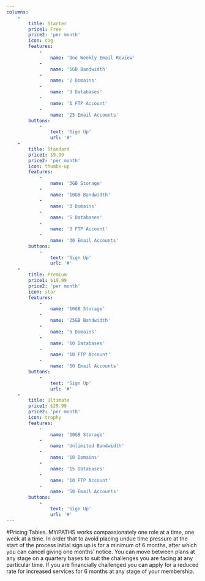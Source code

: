 ```yaml
---
columns:
    -
        title: Starter
        price1: Free
        price2: 'per month'
        icon: cog
        features:
            -
                name: 'One Weekly Email Review'
            -
                name: '5GB Bandwidth'
            -
                name: '2 Domains'
            -
                name: '3 Databases'
            -
                name: '1 FTP Account'
            -
                name: '25 Email Accounts'
        buttons:
            -
                text: 'Sign Up'
                url: '#'
    -
        title: Standard
        price1: $9.99
        price2: 'per month'
        icon: thumbs-up
        features:
            -
                name: '3GB Storage'
            -
                name: '10GB Bandwidth'
            -
                name: '3 Domains'
            -
                name: '5 Databases'
            -
                name: '3 FTP Account'
            -
                name: '30 Email Accounts'
        buttons:
            -
                text: 'Sign Up'
                url: '#'
    -
        title: Premium
        price1: $19.99
        price2: 'per month'
        icon: star
        features:
            -
                name: '10GB Storage'
            -
                name: '25GB Bandwidth'
            -
                name: '5 Domains'
            -
                name: '10 Databases'
            -
                name: '10 FTP Account'
            -
                name: '50 Email Accounts'
        buttons:
            -
                text: 'Sign Up'
                url: '#'
    -
        title: Ultimate
        price1: $29.99
        price2: 'per month'
        icon: trophy
        features:
            -
                name: '30GB Storage'
            -
                name: 'Unlimited Bandwidth'
            -
                name: '10 Domains'
            -
                name: '15 Databases'
            -
                name: '10 FTP Account'
            -
                name: '50 Email Accounts'
        buttons:
            -
                text: 'Sign Up'
                url: '#'
---
```


#Pricing Tables.
MYiPATHS works compassionately one role at a time, one week at a time. In order that to avoid placing undue time pressure at the start of the process initial sign up is for a minimum of 6 months, after which you can cancel giving one months’ notice. You can move between plans at any stage on a quartery bases to suit the challenges you are facing at any particular time. 
If you are financially challenged you can apply for a reduced rate for increased services for 6 months at any stage of your membership.
